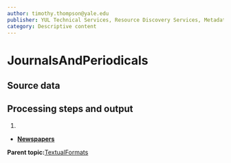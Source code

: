 ```yaml
---
author: timothy.thompson@yale.edu
publisher: YUL Technical Services, Resource Discovery Services, Metadata Services Unit
category: Descriptive content
---
```


# JournalsAndPeriodicals

## Source data

## Processing steps and output

1.  
-   **[Newspapers](../../concepts/supertypes/newspapers.md)**  


**Parent topic:**[TextualFormats](../../concepts/supertypes/textualformats.md)

